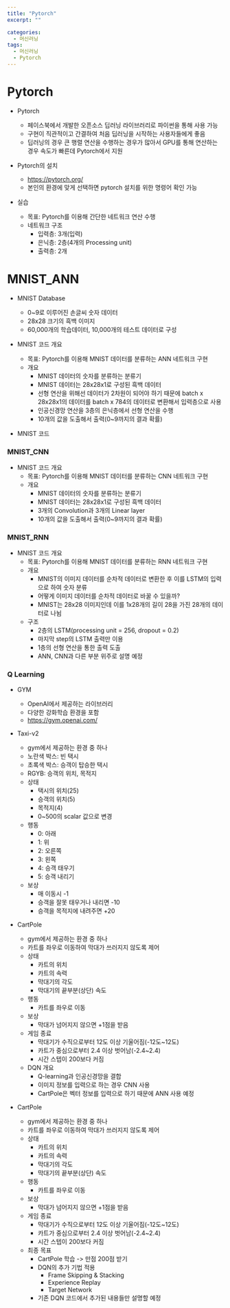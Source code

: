 ```yaml
---
title: "Pytorch"
excerpt: ""

categories:
  - 머신러닝
tags:
  - 머신러닝
  - Pytorch
---
```

# Pytorch
- Pytorch
  - 페이스북에서 개발한 오픈소스 딥러닝 라이브러리로 파이썬을 통해 사용 가능
  - 구현이 직관적이고 간결하여 처음 딥러닝을 시작하는 사용자들에게 좋음
  - 딥러닝의 경우 큰 행렬 연산을 수행하는 경우가 많아서 GPU를 통해 연산하는 경우 속도가 빠른데 Pytorch에서 지원

- Pytorch의 설치
  - https://pytorch.org/
  - 본인의 환경에 맞게 선택하면 pytorch 설치를 위한 명령어 확인 가능

- 실습
  - 목표: Pytorch를 이용해 간단한 네트워크 연산 수행
  - 네트워크 구조
    - 입력층: 3개(입력)
    - 은닉층: 2층(4개의 Processing unit)
    - 출력층: 2개
  
# MNIST_ANN
- MNIST Database
  - 0~9로 이루어진 손글씨 숫자 데이터
  - 28x28 크기의 흑백 이미지
  - 60,000개의 학습데이터, 10,000개의 테스트 데이터로 구성
  
- MNIST 코드 개요
  - 목표: Pytorch를 이용해 MNIST 데이터를 분류하는 ANN 네트워크 구현
  - 개요
    - MNIST 데이터의 숫자를 분류하는 분류기
    - MNIST 데이터는 28x28x1로 구성된 흑백 데이터
    - 선형 연산을 위해선 데이터가 2차원이 되어야 하기 때문에 batch x 28x28x1의 데이터를 batch x 784의 데이터로 변환해서 입력층으로 사용
    - 인공신경망 연산을 3층의 은닉층에서 선형 연산을 수행
    - 10개의 값을 도출해서 출력(0~9까지의 결과 확률)
  
- MNIST 코드

### MNIST_CNN
- MNIST 코드 개요
  - 목표: Pytorch를 이용해 MNIST 데이터를 분류하는 CNN 네트워크 구현
  - 개요
    - MNIST 데이터의 숫자를 분류하는 분류기
    - MNIST 데이터는 28x28x1로 구성된 흑백 데이터
    - 3개의 Convolution과 3개의 Linear layer
    - 10개의 값을 도출해서 출력(0~9까지의 결과 확률)
  
### MNIST_RNN
- MNIST 코드 개요
  - 목표: Pytorch를 이용해 MNIST 데이터를 분류하는 RNN 네트워크 구현
  - 개요
    - MNIST의 이미지 데이터를 순차적 데이터로 변환한 후 이를 LSTM의 입력으로 하여 숫자 분류
    - 어떻게 이미지 데이터를 순차적 데이터로 바꿀 수 있을까?
    - MNIST는 28x28 이미지인데 이를 1x28개의 길이 28을 가진 28개의 데이터로 나뉨  
  - 구조
    - 2층의 LSTM(processing unit = 256, dropout = 0.2)
    - 마지막 step의 LSTM 출력만 이용
    - 1층의 선형 연산을 통한 출력 도출
    - ANN, CNN과 다른 부분 위주로 설명 예정
  
### Q Learning
- GYM
  - OpenAI에서 제공하는 라이브러리
  - 다양한 강화학습 환경을 포함
  - https://gym.openai.com/
  
- Taxi-v2
  - gym에서 제공하는 환경 중 하나
  - 노란색 박스: 빈 택시
  - 초록색 박스: 승객이 탑승한 택시
  - RGYB: 승객의 위치, 목적지
  - 상태
    - 택시의 위치(25)
    - 승객의 위치(5)
    - 목적지(4)
    - 0~500의 scalar 값으로 변경  
  - 행동
    - 0: 아래
    - 1: 위
    - 2: 오른쪽
    - 3: 왼쪽
    - 4: 승객 태우기
    - 5: 승객 내리기  
  - 보상
    - 매 이동시 -1
    - 승객을 잘못 태우거나 내리면 -10
    - 승객을 목적지에 내려주면 +20
  
- CartPole
  - gym에서 제공하는 환경 중 하나
  - 카트를 좌우로 이동하여 막대가 쓰러지지 않도록 제어
  - 상태
    - 카트의 위치
    - 카트의 속력
    - 막대기의 각도
    - 막대기의 끝부분(상단) 속도  
  - 행동
    - 카트를 좌우로 이동  
  - 보상
    - 막대가 넘어지지 않으면 +1점을 받음  
  - 게임 종료
    - 막대기가 수직으로부터 12도 이상 기울어짐(-12도~12도)
    - 카트가 중심으로부터 2.4 이상 벗어남(-2.4~2.4)
    - 시간 스텝이 200보다 커짐  
  - DQN 개요
    - Q-learning과 인공신경망을 결합
    - 이미지 정보를 입력으로 하는 경우 CNN 사용
    - CartPole은 벡터 정보를 입력으로 하기 때문에 ANN 사용 예정
  
- CartPole
  - gym에서 제공하는 환경 중 하나
  - 카트를 좌우로 이동하여 막대가 쓰러지지 않도록 제어
  - 상태
    - 카트의 위치
    - 카트의 속력
    - 막대기의 각도
    - 막대기의 끝부분(상단) 속도  
  - 행동
    - 카트를 좌우로 이동  
  - 보상
    - 막대가 넘어지지 않으면 +1점을 받음  
  - 게임 종료
    - 막대기가 수직으로부터 12도 이상 기울어짐(-12도~12도)
    - 카트가 중심으로부터 2.4 이상 벗어남(-2.4~2.4)
    - 시간 스텝이 200보다 커짐  
  - 최종 목표
    - CartPole 학습 -> 만점 200점 받기
    - DQN의 추가 기법 적용
      - Frame Skipping & Stacking
      - Experience Replay
      - Target Network  
    - 기존 DQN 코드에서 추가된 내용들만 설명할 예정